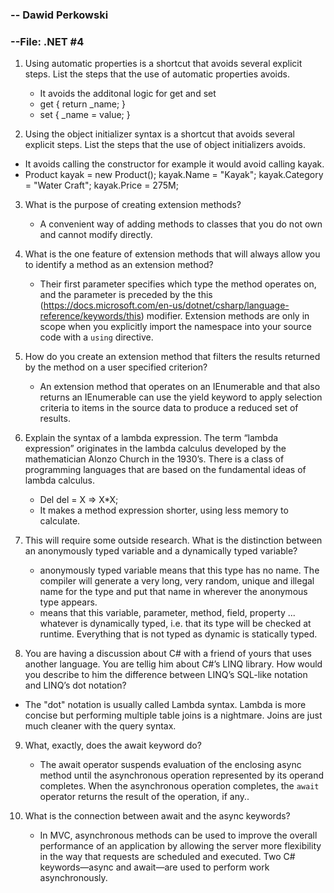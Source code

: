 ### -- Dawid Perkowski

### --File: .NET #4

1. Using automatic properties is a shortcut that avoids several explicit steps. List the steps that the use of automatic properties avoids.

   - It avoids the additonal logic for get and set
   -  get { return _name;  } 
   -  set { _name = value;  }
2. Using the object initializer syntax is a shortcut that avoids several explicit steps. List the steps that the use of object initializers avoids.
- It avoids calling the constructor for example it would avoid calling kayak.
- Product kayak = new Product();
  kayak.Name = "Kayak";
  kayak.Category = "Water Craft";
  kayak.Price = 275M;
3. What is the purpose of creating extension methods?

   -    A convenient way of adding methods to classes that you do not own and cannot modify directly.
4. What is the one feature of extension methods that will always allow you to identify a method as an extension method?

   - Their first parameter specifies which type the method operates on, and the parameter is preceded by the this (https://docs.microsoft.com/en-us/dotnet/csharp/language-reference/keywords/this) modifier. Extension methods are only in scope when you explicitly import the namespace into your source code with a `using` directive.
5. How do you create an extension method that filters the results returned by the method on a user specified criterion?

   - An extension method that operates on an IEnumerable<T> and that also returns an IEnumerable<T> can use the yield keyword to apply selection criteria to items in the source data to produce a reduced set of results. 
6. Explain the syntax of a lambda expression. The term “lambda expression” originates in the lambda calculus developed by the mathematician Alonzo Church in the 1930’s. There is a class of programming languages that are based on the fundamental ideas of lambda calculus.

   - Del del = X => X*X;
   - It makes a method expression shorter, using less memory to calculate.
7. This will require some outside research. What is the distinction between an anonymously typed variable and a dynamically typed variable?

   -  anonymously typed variable means that this type has no name. The compiler will generate a very long, very random, unique and illegal name for the type and put that name in wherever the anonymous type appears. 
   -  means that this variable, parameter, method, field, property ... whatever is dynamically typed, i.e. that its type will be checked at runtime. Everything that is not typed as dynamic is statically typed. 
8.   You are having a discussion about C# with a friend of yours that uses another language. You are tellig him about C#’s LINQ library. How would you describe to him the difference between LINQ’s SQL-like notation and LINQ’s dot notation?

   - The "dot" notation is usually called Lambda syntax. Lambda is more concise but performing multiple table joins is a nightmare. Joins are just much cleaner with the query syntax. 
9. What, exactly, does the await keyword do?

   -  The await operator suspends evaluation of the enclosing async method until the asynchronous operation represented by its operand completes. When the asynchronous operation completes, the `await` operator returns the result of the operation, if any..
10. What is the connection between await and the async keywords?
    - In MVC, asynchronous methods can be used to improve the overall performance of an application by allowing the server more flexibility in the way that requests are scheduled and executed. Two C# keywords—async and await—are used to perform work asynchronously.
    
    
